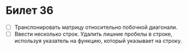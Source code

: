 # Билет 36

- [ ] Транспонировать матрицу относительно побочной диагонали.
- [ ] Ввести несколько строк. Удалить лишние пробелы в строке, используя указатель на функцию, который указывает на строку.